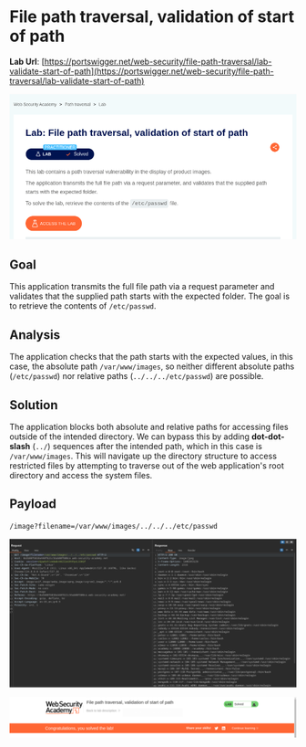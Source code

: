 # File path traversal, validation of start of path

**Lab Url**: [https://portswigger.net/web-security/file-path-traversal/lab-validate-start-of-path](https://portswigger.net/web-security/file-path-traversal/lab-validate-start-of-path)

![Lab Description](img/lab-description.png)

## Goal

This application transmits the full file path via a request parameter and validates that the supplied path starts with the expected folder. The goal is to retrieve the contents of `/etc/passwd`.

## Analysis

The application checks that the path starts with the expected values, in this case, the absolute path `/var/www/images`, so neither different absolute paths (`/etc/passwd`) nor relative paths (`../../../etc/passwd`) are possible.

## Solution

The application blocks both absolute and relative paths for accessing files outside of the intended directory. We can bypass this by adding **dot-dot-slash** (`../`) sequences after the intended path, which in this case is `/var/www/images`. This will navigate up the directory structure to access restricted files by attempting to traverse out of the web application's root directory and access the system files.

## Payload

```bash
/image?filename=/var/www/images/../../../etc/passwd
```

![Retrived Content](img/solution-tab.png)

![Lab Solved](img/lab-solved.png)
